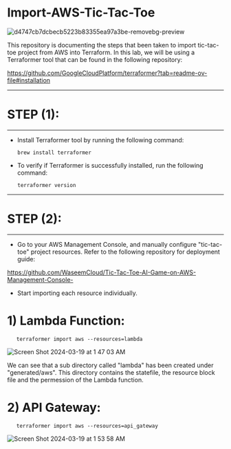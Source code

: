 # Import-AWS-Tic-Tac-Toe

![d4747cb7dcbecb5223b83355ea97a3be-removebg-preview](https://github.com/WaseemCloud/Tic-Tac-Toe-AI-Game-on-AWS-Management-Console-/assets/157589909/6c41585d-d5de-467c-835c-da0cbfe15838)

This repository is documenting the steps that been taken to import tic-tac-toe project from AWS into Terraform. In this lab, we will be using a Terraformer tool that can be found in the following repository:

https://github.com/GoogleCloudPlatform/terraformer?tab=readme-ov-file#installation

--------------------------------------------------
# STEP (1):
--------------------------------------------------

- Install Terraformer tool by running the following command:
  
      brew install terraformer


- To verify if Terraformer is successfully installed, run the following command:

      terraformer version
  
--------------------------------------------------
# STEP (2):
--------------------------------------------------

- Go to your AWS Management Console, and manually configure "tic-tac-toe" project resources. Refer to the following repository for deployment guide:

https://github.com/WaseemCloud/Tic-Tac-Toe-AI-Game-on-AWS-Management-Console-

- Start importing each resource individually.

# 1) Lambda Function:

       terraformer import aws --resources=lambda
   
![Screen Shot 2024-03-19 at 1 47 03 AM](https://github.com/WaseemCloud/Import-AWS/assets/157589909/825835d0-8e9b-4d61-ab02-9e3dc1dcb565)


We can see that a sub directory called "lambda" has been created under "generated/aws". This directory contains the statefile, the resource block file and the permession of the Lambda function.

# 2) API Gateway:

       terraformer import aws --resources=api_gateway

![Screen Shot 2024-03-19 at 1 53 58 AM](https://github.com/WaseemCloud/Import-AWS/assets/157589909/3f5a2f62-2c42-4855-8a6f-0dcb1223a458)

